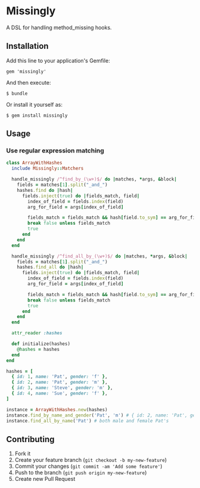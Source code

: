 # Missingly

A DSL for handling method\_missing hooks.

## Installation

Add this line to your application's Gemfile:

    gem 'missingly'

And then execute:

    $ bundle

Or install it yourself as:

    $ gem install missingly

## Usage

### Use regular expression matching

```ruby
class ArrayWithHashes
  include Missingly::Matchers

  handle_missingly /^find_by_(\w+)$/ do |matches, *args, &block|
    fields = matches[1].split("_and_")
    hashes.find do |hash|
      fields.inject(true) do |fields_match, field|
        index_of_field = fields.index(field)
        arg_for_field = args[index_of_field]

        fields_match = fields_match && hash[field.to_sym] == arg_for_field
        break false unless fields_match
        true
      end
    end
  end

  handle_missingly /^find_all_by_(\w+)$/ do |matches, *args, &block|
    fields = matches[1].split("_and_")
    hashes.find_all do |hash|
      fields.inject(true) do |fields_match, field|
        index_of_field = fields.index(field)
        arg_for_field = args[index_of_field]

        fields_match = fields_match && hash[field.to_sym] == arg_for_field
        break false unless fields_match
        true
      end
    end
  end

  attr_reader :hashes

  def initialize(hashes)
    @hashes = hashes
  end
end

hashes = [
  { id: 1, name: 'Pat', gender: 'f' },
  { id: 2, name: 'Pat', gender: 'm' },
  { id: 3, name: 'Steve', gender: 'm' },
  { id: 4, name: 'Sue', gender: 'f' },
]

instance = ArrayWithHashes.new(hashes)
instance.find_by_name_and_gender('Pat', 'm') # { id: 2, name: 'Pat', gender: 'm' }
instance.find_all_by_name('Pat') # both male and female Pat's
```

## Contributing

1. Fork it
2. Create your feature branch (`git checkout -b my-new-feature`)
3. Commit your changes (`git commit -am 'Add some feature'`)
4. Push to the branch (`git push origin my-new-feature`)
5. Create new Pull Request
